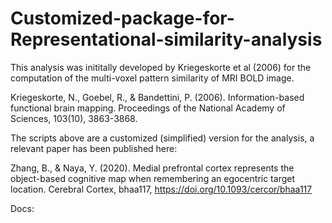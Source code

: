 # Customized-package-for-Representational-similarity-analysis

This analysis was inititally developed by Kriegeskorte et al (2006) for the computation of the multi-voxel pattern similarity of MRI BOLD image. 

Kriegeskorte, N., Goebel, R., & Bandettini, P. (2006). Information-based functional brain mapping. Proceedings of the National Academy of Sciences, 103(10), 3863-3868.


The scripts above are a customized (simplified) version for the analysis, a relevant paper has been published here: 

Zhang, B., & Naya, Y. (2020). Medial prefrontal cortex represents the object-based cognitive map when remembering an egocentric target location. Cerebral Cortex, bhaa117, https://doi.org/10.1093/cercor/bhaa117



Docs:





